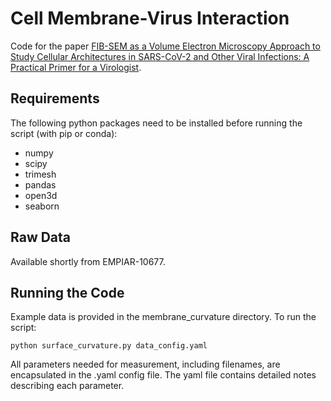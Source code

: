 # Cell Membrane-Virus Interaction

Code for the paper [FIB-SEM as a Volume Electron Microscopy Approach to Study Cellular Architectures in SARS-CoV-2 and Other Viral Infections: A Practical Primer for a Virologist](https://www.ncbi.nlm.nih.gov/pmc/articles/PMC8066521/).

## Requirements

The following python packages need to be installed before running the script (with pip or conda):

- numpy
- scipy
- trimesh
- pandas
- open3d
- seaborn

## Raw Data

Available shortly from EMPIAR-10677.

## Running the Code

Example data is provided in the membrane_curvature directory. To run the script:

```
python surface_curvature.py data_config.yaml
```

All parameters needed for measurement, including filenames, are encapsulated in the .yaml config file. The yaml file contains detailed notes describing each parameter.
